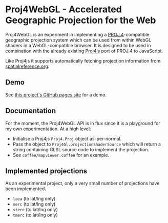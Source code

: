 # Proj4WebGL - Accelerated Geographic Projection for the Web

Proj4WebGL is an experiment in implementing a [PROJ.4][proj4]-compatible
geographic projection system which can be used from within WebGL shaders in a
WebGL-compatible browser. It is designed to be used in combination with the
already existing [Proj4js] port of PROJ.4 to JavaScript.

Like Proj4js it supports automatically fetching projection information from
[spatialreference.org].

## Demo

See [this project's GitHub pages site][demo] for a demo.

## Documentation

For the moment, the Proj4WebGL API is in flux since it is a playground for my
own experimentation. At a high level:

* Initialise a Proj4js ``Proj4.Proj`` object as-per-normal.
* Pass the object to ``Proj4Gl.projectionShaderSource`` which will return a
  string containing GLSL source code to implement the projection.
* See ``coffee/mapviewer.coffee`` for an example.

## Implemented projections

As an experimental project, only a very small number of projections have been
implemented.

* ``laea`` (to lat/lng only)
* ``merc`` (to lat/lng only)
* ``stere`` (to lat/lng only)
* ``tmerc`` (to lat/lng only)

[proj4]: http://trac.osgeo.org/proj/
[proj4js]: http://trac.osgeo.org/proj4js/
[spatialreference.org]: http://spatialreference.org/
[demo]: http://rjw57.github.io/proj4webgl/
